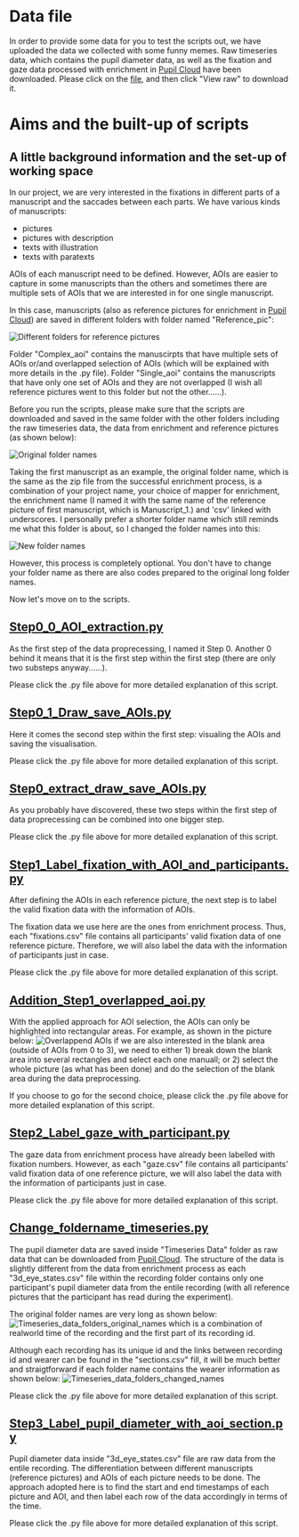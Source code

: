 # Data file
In order to provide some data for you to test the scripts out, we have uploaded the data we collected with some funny memes. 
Raw timeseries data, which contains the pupil diameter data, as well as the fixation and gaze data processed with enrichment in [Pupil Cloud][1] have been downloaded. 
Please click on the [file](./Original_data_of_funny_pic.zip), and then click "View raw" to download it. 

# Aims and the built-up of scripts

## A little background information and the set-up of working space

In our project, we are very interested in the fixations in different parts of a manuscript and the saccades between each parts. We have various kinds of manuscripts: 
+  pictures
+  pictures with description
+  texts with illustration
+  texts with paratexts

AOIs of each manuscript need to be defined. However, AOIs are easier to capture in some manuscripts than the others and sometimes there are multiple sets of AOIs that we are interested in for one single manuscript. 

In this case, manuscripts (also as reference pictures for enrichment in [Pupil Cloud][1]) are saved in different folders with folder named "Reference_pic": 

![Different folders for reference pictures](Screenshot%202024-02-15%20153113.png)

[1]: https://pupil-labs.com/products/cloud

Folder "Complex_aoi" contains the manuscirpts that have multiple sets of AOIs or/and overlapped selection of AOIs (which will be explained with more details in the .py file).
Folder "Single_aoi" contains the manuscripts that have only one set of AOIs and they are not overlapped (I wish all reference pictures went to this folder but not the other......). 

Before you run the scripts, please make sure that the scripts are downloaded and saved in the same folder with the other folders including the raw timeseries data, the data from enrichment and reference pictures (as shown below):

![Original folder names](Data_folders.png)

Taking the first manuscript as an example, the original folder name, which is the same as the zip file from the successful enrichment process, is a combination of your project name, your choice of mapper for enrichment, the enrichment name (I named it with the same name of the reference picture of first manuscript, which is Manuscript_1.) and 'csv' linked with underscores.
I personally prefer a shorter folder name which still reminds me what this folder is about, so I changed the folder names into this:

![New folder names](Data_folders_name_changed.png)

However, this process is completely optional. You don't have to change your folder name as there are also codes prepared to the original long folder names. 

Now let's move on to the scripts.

## [Step0_0_AOI_extraction.py](./Step0_0_AOI_extraction.py)

As the first step of the data proprecessing, I named it Step 0. Another 0 behind it means that it is the first step within the first step (there are only two substeps anyway......).

Please click the .py file above for more detailed explanation of this script. 

## [Step0_1_Draw_save_AOIs.py](Step0_1_Draw_save_AOIs.py)

Here it comes the second step within the first step: visualing the AOIs and saving the visualisation.

Please click the .py file above for more detailed explanation of this script. 

## [Step0_extract_draw_save_AOIs.py](Step0_extract_draw_save_AOIs.py)

As you probably have discovered, these two steps within the first step of data proprecessing can be combined into one bigger step. 

Please click the .py file above for more detailed explanation of this script. 

## [Step1_Label_fixation_with_AOI_and_participants.py](Step1_Label_fixation_with_AOI_and_participants.py)

After defining the AOIs in each reference picture, the next step is to label the valid fixation data with the information of AOIs. 

The fixation data we use here are the ones from enrichment process. Thus, each "fixations.csv" file contains all participants' valid fixation data of one reference picture. Therefore, we will also label the data with the information of participants just in case. 

Please click the .py file above for more detailed explanation of this script. 

## [Addition_Step1_overlapped_aoi.py](Addition_Step1_overlapped_aoi.py)

With the applied approach for AOI selection, the AOIs can only be highlighted into rectangular areas. For example, as shown in the picture below: 
![Overlappend AOIs](Overlapped_aois.png)
if we are also interested in the blank area (outside of AOIs from 0 to 3), we need to either 1) break down the blank area into several rectangles and select each one manuall; or 2) select the whole picture (as what has been done) and do the selection of the blank area during the data preprocessing. 

If you choose to go for the second choice, please click the .py file above for more detailed explanation of this script. 

## [Step2_Label_gaze_with_participant.py](Step2_Label_gaze_with_participant.py)

The gaze data from enrichment process have already been labelled with fixation numbers. However, as each "gaze.csv" file contains all participants' valid fixation data of one reference picture, we will also label the data with the information of participants just in case.

Please click the .py file above for more detailed explanation of this script. 

## [Change_foldername_timeseries.py](Change_foldername_timeseries.py)

The pupil diameter data are saved inside "Timeseries Data" folder as raw data that can be downloaded from [Pupil Cloud][1]. The structure of the data is slightly different from the data from enrichment process as each "3d_eye_states.csv" file within the recording folder contains only one participant's pupil diameter data from the entile recording (with all reference pictures that the participant has read during the experiment). 

The original folder names are very long as shown below:
![Timeseries_data_folders_original_names](Timeseries_data_folders_original_names.png) 
which is a combination of realworld time of the recording and the first part of its recording id.

Although each recording has its unique id and the links between recording id and wearer can be found in the "sections.csv" fill, it will be much better and straigtforward if each folder name contains the wearer information as shown below:
![Timeseries_data_folders_changed_names](Timeseries_data_folders_changed_names.png) 

Please click the .py file above for more detailed explanation of this script. 

## [Step3_Label_pupil_diameter_with_aoi_section.py](Step3_Label_pupil_diameter_with_aoi_section.py)

Pupil diameter data inside "3d_eye_states.csv" file are raw data from the entile recording. The differentiation between different manuscripts (reference pictures) and AOIs of each picture needs to be done. The approach adopted here is to find the start and end timestamps of each picture and AOI, and then label each row of the data accordingly in terms of the time. 

Please click the .py file above for more detailed explanation of this script. 









